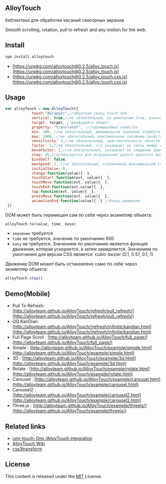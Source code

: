 ## AlloyTouch

библиотека для обработки касаний сенсорных экранов

Smooth scrolling, rotation, pull to refresh and any motion for the web.

## Install

```js
npm install alloytouch
```

* [https://unpkg.com/alloytouch@0.2.5/alloy_touch.js](https://unpkg.com/alloytouch@0.2.5/alloy_touch.js)
* [https://unpkg.com/alloytouch@0.2.5/alloy_touch.css.js](https://unpkg.com/alloytouch@0.2.5/alloy_touch.css.js)

## Usage

```js
var alloyTouch = new AlloyTouch({
            touch:"#wrapper",//обратная связь touch dom
            vertical: true,//не обязательный, по умолчанию true, означает - что касание монитора в вертикальном направлении
            target: target, //движущийся объект
            property: "translateY",  //перемещаемое свойство
            min: 100, //не обязательный, минимальное значение атрибута движения
            max: 2000, //не обязательный, максимальное значение свойства прокрутки
            sensitivity: 1,//не обязательный, чувствительность области касания, значение по умолчанию 1, может быть отрицательной
            factor: 1,//не обязательный, что указывает на связь между смещением движения смещения и атрибутом движения. Значение по умолчанию 1
            moveFactor: 1,//не обязательный, указывает на смещение прикосновения и атрибут отображения атрибута движения, значение по умолчанию равно 1
            step: 45,//используется для исправления целого кратного шага
            bindSelf: false,
            maxSpeed: 2, //не обязательный, ограничение максимальной скорости для сенсорной обратной связи
            initialValue: 0,
            change:function(value){  }, 
            touchStart:function(evt, value){  },
            touchMove:function(evt, value){  },
            touchEnd:function(evt,value){  },
            tap:function(evt, value){  },
            pressMove:function(evt, value){  },
            animationEnd:function(value){  } //Конец движения
 })
```

DOM может быть перемещен сам по себе через экземпляр объекта:

``` js
alloyTouch.to(value, time, ease)
```

* `значение` требуется
* `time` не требуется, значение по умолчанию 600
* `easy` не требуется. Значением по умолчанию является функция движения, которая ускоряется, а затем замедляется. Значением по умолчанию для версии CSS является` cubic-bezier (0.1, 0.57, 0.1, 1).


Движение DOM может быть остановлено само по себе через экземпляр объекта:

``` js
alloyTouch.stop()
```

## Demo(Mobile)

- Pull To Refresh: [http://alloyteam.github.io/AlloyTouch/refresh/pull_refresh/](http://alloyteam.github.io/AlloyTouch/refresh/pull_refresh/)
- QQ KanDian: [http://alloyteam.github.io/AlloyTouch//refresh/infinite/kandian.html](http://alloyteam.github.io/AlloyTouch//refresh/infinite/kandian.html)
- Full Page Scroll : [http://alloyteam.github.io/AlloyTouch/full_page/](http://alloyteam.github.io/AlloyTouch/full_page/)
- Simple : [http://alloyteam.github.io/AlloyTouch/example/simple.html](http://alloyteam.github.io/AlloyTouch/example/simple.html)
- 3D : [http://alloyteam.github.io/AlloyTouch/example/3d.html](http://alloyteam.github.io/AlloyTouch/example/3d.html)
- Rotate : [http://alloyteam.github.io/AlloyTouch/example/rotate.html](http://alloyteam.github.io/AlloyTouch/example/rotate.html)
- Carousel : [http://alloyteam.github.io/AlloyTouch/example/carousel.html](http://alloyteam.github.io/AlloyTouch/example/carousel.html)
- Carousel2 : [http://alloyteam.github.io/AlloyTouch/example/carousel2.html](http://alloyteam.github.io/AlloyTouch/example/carousel2.html)
- Three.js : [http://alloyteam.github.io/AlloyTouch/example/threejs/](http://alloyteam.github.io/AlloyTouch/example/threejs/)

## Related links

* [omi-touch: Omi /AlloyTouch integration](https://github.com/Tencent/omi/tree/master/packages/omi-touch)
* [AlloyTouch Wiki](https://github.com/AlloyTeam/AlloyTouch/wiki)
* [css3transform](https://github.com/Tencent/omi/tree/master/packages/omi-transform)

## License
This content is released under the [MIT](http://opensource.org/licenses/MIT) License.
